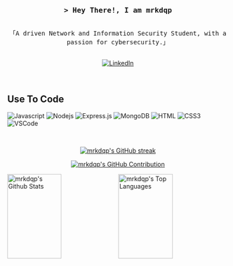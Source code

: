 <!-- Intro  -->
<h3 align="center">
        <samp>&gt; Hey There!, I am
                <b>mrkdqp</a></b>
        </samp>
</h3>


<p align="center"> 
  <samp>
    <br>
    「A driven Network and Information Security Student, with a passion
for cybersecurity.」
    <br>
    <br>
  </samp>
</p>

<p align="center">
 <a href="www.linkedin.com/in/johans-venedict-c-5ba99a305"><img src="https://img.shields.io/badge/LinkedIn-0077B5?style=for-the-badge&logo=linkedin&logoColor=white" alt="LinkedIn"></a>
</p>
<br />

## Use To Code

![Javascript](https://img.shields.io/badge/Javascript-F0DB4F?style=for-the-badge&labelColor=black&logo=javascript&logoColor=F0DB4F)
![Nodejs](https://img.shields.io/badge/Nodejs-3C873A?style=for-the-badge&labelColor=black&logo=node.js&logoColor=3C873A)
![Express.js](https://img.shields.io/badge/Express.js-000000?style=for-the-badge&logo=express&logoColor=white)
![MongoDB](https://img.shields.io/badge/MongoDB-4EA94B?style=for-the-badge&logo=mongodb&logoColor=white)
![HTML](https://img.shields.io/badge/HTML5-E34F26?style=for-the-badge&logo=html5&logoColor=white)
![CSS3](https://img.shields.io/badge/CSS3-1572B6?style=for-the-badge&logo=css3&logoColor=white)
![VSCode](https://img.shields.io/badge/Visual_Studio-0078d7?style=for-the-badge&logo=visual%20studio&logoColor=white)

<br/>

<p align="center">
  <a href="https://github.com/hansu0419">
    <img src="https://github-readme-streak-stats.herokuapp.com/?user=hansu0419&theme=blue_navy&border=fff&background=0D1117" alt="mrkdqp's GitHub streak"/>
  </a>
</p>

<p align="center">
  <a href="https://github.com/hansu0419">
    <img src="https://github-profile-summary-cards.vercel.app/api/cards/profile-details?username=hansu0419&theme=transparent" alt="mrkdqp's GitHub Contribution"/>
  </a>
</p>

<a> 
    <a href="https://github.com/hansu0419"><img alt="mrkdqp's Github Stats" src="https://denvercoder1-github-readme-stats.vercel.app/api?username=hansu0419&show_icons=true&count_private=true&theme=blue_navy&border_color=fff&bg_color=0D1117&title_color=6e91d8&icon_color=F8D866" height="192px" width="49.5%"/></a>
  <a href="https://github.com/hansu0419"><img alt="mrkdqp's Top Languages" src="https://denvercoder1-github-readme-stats.vercel.app/api/top-langs/?username=hansu0419&langs_count=8&layout=compact&theme=blue_navy&border_color=fff&bg_color=0D1117&title_color=6e91d8&icon_color=F8D866" height="192px" width="49.5%"/></a>
  <br/>
</a>
